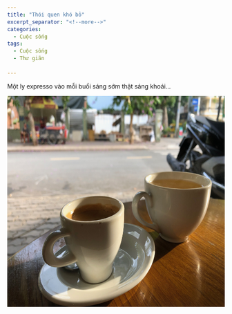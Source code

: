 ```yaml
---
title: "Thói quen khó bỏ"
excerpt_separator: "<!--more-->"
categories:
  - Cuộc sống
tags:
  - Cuộc sống
  - Thư giãn
  
---
```


Một ly expresso vào mỗi buổi sáng sớm thật sảng khoái...

<p><img src="https://github.com/rocksu1102/rocksu1102.github.io/blob/master/assets/images/expresso.jpeg" alt="" width="869" height="488" /></p>
